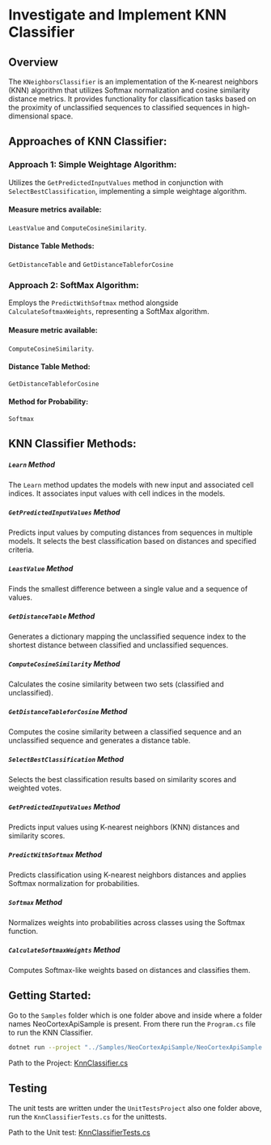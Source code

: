 # Investigate and Implement KNN Classifier

## Overview

The `KNeighborsClassifier` is an implementation of the K-nearest neighbors (KNN) algorithm that utilizes Softmax normalization and cosine similarity distance metrics. It provides functionality for classification tasks based on the proximity of unclassified sequences to classified sequences in high-dimensional space.

## Approaches of KNN Classifier:

### Approach 1: Simple Weightage Algorithm:
Utilizes the `GetPredictedInputValues` method in conjunction with `SelectBestClassification`, implementing a simple weightage algorithm.

#### Measure metrics available: 
`LeastValue` and `ComputeCosineSimilarity`.

#### Distance Table Methods: 
`GetDistanceTable` and `GetDistanceTableforCosine`

### Approach 2: SoftMax Algorithm:
Employs the `PredictWithSoftmax` method alongside `CalculateSoftmaxWeights`, representing a SoftMax algorithm.

#### Measure metric available: 
`ComputeCosineSimilarity`.

#### Distance Table Method: 
`GetDistanceTableforCosine`

#### Method for Probability: 
`Softmax`


## KNN Classifier Methods:

##### `Learn` Method

The `Learn` method updates the models with new input and associated cell indices. It associates input values with cell indices in the models.

##### `GetPredictedInputValues` Method

Predicts input values by computing distances from sequences in multiple models. It selects the best classification based on distances and specified criteria.

##### `LeastValue` Method
Finds the smallest difference between a single value and a sequence of values.

##### `GetDistanceTable` Method
Generates a dictionary mapping the unclassified sequence index to the shortest distance between classified and unclassified sequences.

##### `ComputeCosineSimilarity` Method
Calculates the cosine similarity between two sets (classified and unclassified).

##### `GetDistanceTableforCosine` Method
Computes the cosine similarity between a classified sequence and an unclassified sequence and generates a distance table.

##### `SelectBestClassification` Method
Selects the best classification results based on similarity scores and weighted votes.

##### `GetPredictedInputValues` Method
Predicts input values using K-nearest neighbors (KNN) distances and similarity scores.

##### `PredictWithSoftmax` Method
Predicts classification using K-nearest neighbors distances and applies Softmax normalization for probabilities.

##### `Softmax` Method
Normalizes weights into probabilities across classes using the Softmax function.

##### `CalculateSoftmaxWeights` Method
Computes Softmax-like weights based on distances and classifies them.

## Getting Started:

Go to the `Samples` folder which is one folder above and inside where a folder names NeoCortexApiSample is present.
From there run the `Program.cs` file to run the KNN Classifier.

```bash
dotnet run --project "../Samples/NeoCortexApiSample/NeoCortexApiSample.csproj"
```

Path to the
Project: [KnnClassifier.cs](https://github.com/IndranilSaha09/neocortexapi/blob/master/source/NeoCortexApi/Classifiers/KnnClassifier.cs)

## Testing

The unit tests are written under the `UnitTestsProject` also one folder above, run the `KnnClassifierTests.cs` for the
unittests.

Path to the Unit
test: [KnnClassifierTests.cs](https://github.com/IndranilSaha09/neocortexapi/blob/master/source/UnitTestsProject/KnnClassifierTests.cs)




